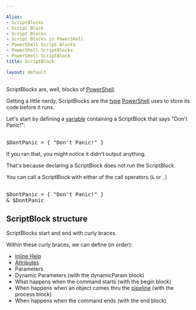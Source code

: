 ```yaml
---

Alias: 
- ScriptBlocks
- Script Block
- Script Blocks
- Script Blocks in PowerShell
- PowerShell Script Blocks
- PowerShell ScriptBlocks
- PowerShell ScriptBlock
title: ScriptBlock

layout: default
---
```


ScriptBlocks are, well, blocks of [PowerShell](/PowerShell).

Getting a little nerdy, ScriptBlocks are the [type](/PowerShell/Types) [PowerShell](/PowerShell) uses to store its code before it runs.

Let's start by defining a [variable](/PowerShell/Variables) containing a ScriptBlock that says "Don't Panic!":

<pre><br/><span class='Warning'>$DontPanic</span>&nbsp;<span class='Magenta'>=</span>&nbsp;<span class='Magenta'>{</span>&nbsp;<span class='Verbose'>"Don't Panic!"</span>&nbsp;<span class='Magenta'>}</span><br/></pre>

If you ran that, you might notice it didn't output anything.

That's because declaring a ScriptBlock does not run the ScriptBlock.

You can call a ScriptBlock with either of the call operators (`&` or `.`)

<pre><br/><span class='Warning'>$DontPanic</span>&nbsp;<span class='Magenta'>=</span>&nbsp;<span class='Magenta'>{</span>&nbsp;<span class='Verbose'>"Don't Panic!"</span>&nbsp;<span class='Magenta'>}</span><br/><span class='Magenta'>&</span>&nbsp;<span class='Warning'>$DontPanic</span><br/></pre>

## ScriptBlock structure

ScriptBlocks start and end with curly braces.

Within these curly braces, we can define (in order):

* [Inline Help](/PowerShell/Help/Inline-Help)
* [Attributes](/PowerShell/Attributes)
* Parameters
* Dynamic Parameters (with the dynamicParam block)
* What happens when the command starts (with the begin block)
* When happens when an object comes thru the [pipeline](/PowerShell/Concepts/The-Object-Pipeline) (with the process block)
* When happens when the command ends (with the end block)
